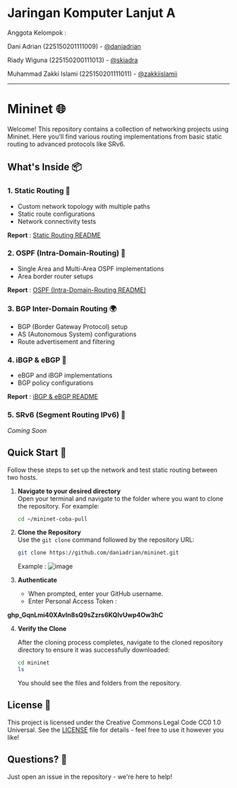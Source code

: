 # Jaringan Komputer Lanjut A
Anggota Kelompok :

Dani Adrian (225150201111009) - [@daniadrian](https://github.com/daniadrian) 

Riady Wiguna (225150200111013) - [@skiadra](https://github.com/Skiadra)

Muhammad Zakki Islami (225150201111011) - [@zakkiislamii](https://github.com/zakkiislamii)

---
# Mininet 🌐

Welcome! This repository contains a collection of networking projects using Mininet. Here you'll find various routing implementations from basic static routing to advanced protocols like SRv6. 

## What's Inside 📦

### 1. Static Routing 🎯
- Custom network topology with multiple paths
- Static route configurations
- Network connectivity tests

**Report** :
[Static Routing README](static-routing-mininet/README.md)

### 2. OSPF (Intra-Domain-Routing) 🔄
- Single Area and Multi-Area OSPF implementations
- Area border router setups

**Report** :
[OSPF (Intra-Domain-Routing README)](intra-domain-routing/README.md)

### 3. BGP Inter-Domain Routing 🌍
- BGP (Border Gateway Protocol) setup
- AS (Autonomous System) configurations
- Route advertisement and filtering

### 4. iBGP & eBGP 🔗
- eBGP and iBGP implementations
- BGP policy configurations

**Report** :
[iBGP & eBGP README](bgp-routing/README.md)

### 5. SRv6 (Segment Routing IPv6) 🚀
*Coming Soon*

## Quick Start 🚀
Follow these steps to set up the network and test static routing between two hosts.

1. **Navigate to your desired directory**  
   Open your terminal and navigate to the folder where you want to clone the repository. For example:
   ```bash
   cd ~/mininet-coba-pull
   ```

2. **Clone the Repository**  
   Use the `git clone` command followed by the repository URL:
   ```bash
   git clone https://github.com/daniadrian/mininet.git
   ```
   Example :
![image](https://github.com/user-attachments/assets/17bf6edc-a7f7-4ffa-afd2-92c8c576e34b)

3. **Authenticate**  
   - When prompted, enter your GitHub username.
   - Enter Personal Access Token :

**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**

4. **Verify the Clone**  

   After the cloning process completes, navigate to the cloned repository directory to ensure it was successfully downloaded:

   ```bash
   cd mininet
   ls
   ```

   You should see the files and folders from the repository.

## License 📝
This project is licensed under the Creative Commons Legal Code CC0 1.0 Universal. See the [LICENSE](LICENSE) file for details - feel free to use it however you like!

## Questions? 💭
Just open an issue in the repository - we're here to help!
